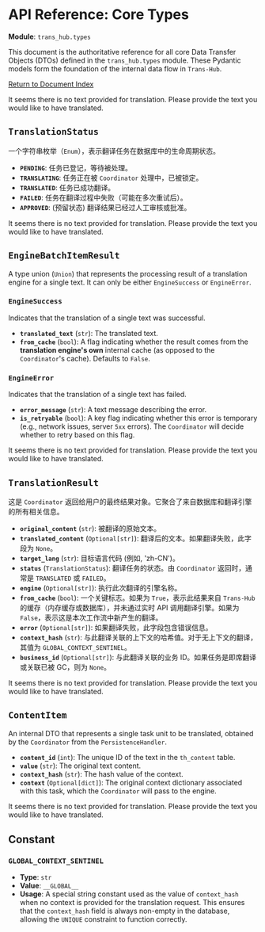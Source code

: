 # **API Reference: Core Types**

**Module**: `trans_hub.types`

This document is the authoritative reference for all core Data Transfer Objects (DTOs) defined in the `trans_hub.types` module. These Pydantic models form the foundation of the internal data flow in `Trans-Hub`.

[Return to Document Index](../INDEX.md)

It seems there is no text provided for translation. Please provide the text you would like to have translated.

## **`TranslationStatus`**

一个字符串枚举（`Enum`），表示翻译任务在数据库中的生命周期状态。

- **`PENDING`**: 任务已登记，等待被处理。
- **`TRANSLATING`**: 任务正在被 `Coordinator` 处理中，已被锁定。
- **`TRANSLATED`**: 任务已成功翻译。
- **`FAILED`**: 任务在翻译过程中失败（可能在多次重试后）。
- **`APPROVED`**: (预留状态) 翻译结果已经过人工审核或批准。

It seems there is no text provided for translation. Please provide the text you would like to have translated.

## **`EngineBatchItemResult`**

A type union (`Union`) that represents the processing result of a translation engine for a single text. It can only be either `EngineSuccess` or `EngineError`.

### **`EngineSuccess`**

Indicates that the translation of a single text was successful.

- **`translated_text`** (`str`): The translated text.
- **`from_cache`** (`bool`): A flag indicating whether the result comes from the **translation engine's own** internal cache (as opposed to the `Coordinator`'s cache). Defaults to `False`.

### **`EngineError`**

Indicates that the translation of a single text has failed.

- **`error_message`** (`str`): A text message describing the error.
- **`is_retryable`** (`bool`): A key flag indicating whether this error is temporary (e.g., network issues, server `5xx` errors). The `Coordinator` will decide whether to retry based on this flag.

It seems there is no text provided for translation. Please provide the text you would like to have translated.

## **`TranslationResult`**

这是 `Coordinator` 返回给用户的最终结果对象。它聚合了来自数据库和翻译引擎的所有相关信息。

- **`original_content`** (`str`): 被翻译的原始文本。
- **`translated_content`** (`Optional[str]`): 翻译后的文本。如果翻译失败，此字段为 `None`。
- **`target_lang`** (`str`): 目标语言代码 (例如, 'zh-CN')。
- **`status`** (`TranslationStatus`): 翻译任务的状态。由 `Coordinator` 返回时，通常是 `TRANSLATED` 或 `FAILED`。
- **`engine`** (`Optional[str]`): 执行此次翻译的引擎名称。
- **`from_cache`** (`bool`): 一个关键标志。如果为 `True`，表示此结果来自 `Trans-Hub` 的缓存（内存缓存或数据库），并未通过实时 API 调用翻译引擎。如果为 `False`，表示这是本次工作流中新产生的翻译。
- **`error`** (`Optional[str]`): 如果翻译失败，此字段包含错误信息。
- **`context_hash`** (`str`): 与此翻译关联的上下文的哈希值。对于无上下文的翻译，其值为 `GLOBAL_CONTEXT_SENTINEL`。
- **`business_id`** (`Optional[str]`): 与此翻译关联的业务 ID。如果任务是即席翻译或关联已被 GC，则为 `None`。

It seems there is no text provided for translation. Please provide the text you would like to have translated.

## **`ContentItem`**

An internal DTO that represents a single task unit to be translated, obtained by the `Coordinator` from the `PersistenceHandler`.

- **`content_id`** (`int`): The unique ID of the text in the `th_content` table.
- **`value`** (`str`): The original text content.
- **`context_hash`** (`str`): The hash value of the context.
- **`context`** (`Optional[dict]`): The original context dictionary associated with this task, which the `Coordinator` will pass to the engine.

It seems there is no text provided for translation. Please provide the text you would like to have translated.

## **Constant**

### **`GLOBAL_CONTEXT_SENTINEL`**

- **Type**: `str`
- **Value**: `__GLOBAL__`
- **Usage**: A special string constant used as the value of `context_hash` when no context is provided for the translation request. This ensures that the `context_hash` field is always non-empty in the database, allowing the `UNIQUE` constraint to function correctly.
